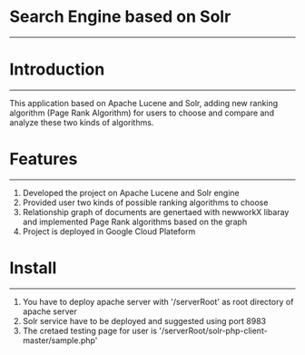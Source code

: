 # Search Engine based on Solr
-----------------
# Introduction
-----------------
This application based on Apache Lucene and Solr, adding new ranking algorithm (Page Rank Algorithm) for users to choose and compare and analyze these two kinds of algorithms.
# Features
-----------------
1. Developed the project on Apache Lucene and Solr engine
2. Provided user two kinds of possible ranking algorithms to choose
3. Relationship graph of documents are genertaed with newworkX libaray and implemented Page Rank algorithms based on the graph
4. Project is deployed in Google Cloud Plateform
# Install
----------------
1. You have to deploy apache server with '/serverRoot' as root directory of apache server
2. Solr service have to be deployed and suggested using port 8983
3. The cretaed testing page for user is '/serverRoot/solr-php-client-master/sample.php'
